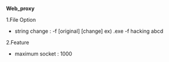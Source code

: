 **Web_proxy**

1.File Option 
- string change : -f [original] [change]    ex) .exe -f hacking abcd

2.Feature
- maximum socket : 1000

